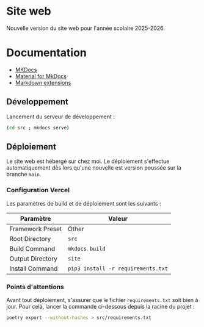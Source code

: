 # Site web

Nouvelle version du site web pour l'année scolaire 2025-2026.

# Documentation

- [MKDocs](https://www.mkdocs.org/)
- [Material for MkDocs](https://squidfunk.github.io/mkdocs-material/)
- [Markdown extensions](https://facelessuser.github.io/pymdown-extensions/)

## Développement
Lancement du serveur de développement :

```bash
(cd src ; mkdocs serve)
```

## Déploiement

Le site web est hébergé sur chez moi.
Le déploiement s'effectue automatiquement dès lors qu'une nouvelle est version poussée sur la branche `main`.

### Configuration Vercel

Les paramètres de build et de déploiement sont les suivants :

| Paramètre        | Valeur                             |
|------------------|------------------------------------|
| Framework Preset | Other                              |
| Root Directory   | `src`                              |
| Build Command    | `mkdocs build`                     |
| Output Directory | `site`                             |
| Install Command  | `pip3 install -r requirements.txt` |

### Points d'attentions

Avant tout déploiement, s'assurer que le fichier `requirements.txt` soit bien à jour.
Pour celà, lancer la commande ci-dessous depuis la racine du projet :

```bash
poetry export --without-hashes > src/requirements.txt
```